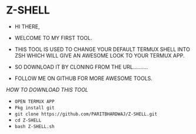 # Z-SHELL
- HI THERE,
- WELCOME TO MY FIRST TOOL.
- THIS TOOL IS USED TO CHANGE YOUR DEFAULT TERMUX SHELL INTO ZSH WHICH WILL GIVE AN AWESOME LOOK TO YOUR TERMUX APP.
- SO DOWNLOAD IT BY CLONING FROM THE URL..........







- FOLLOW ME ON GITHUB FOR MORE AWESOME TOOLS.

*HOW TO DOWNLOAD THIS TOOL*
- ```OPEN TERMUX APP```
- ```Pkg install git```
- ```git clone https://github.com/PARITBHARDWAJ/Z-SHELL.git```
- ```cd Z-SHELL```
- ```bash Z-SHELL.sh```

